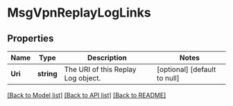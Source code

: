 # MsgVpnReplayLogLinks

## Properties
Name | Type | Description | Notes
------------ | ------------- | ------------- | -------------
**Uri** | **string** | The URI of this Replay Log object. | [optional] [default to null]

[[Back to Model list]](../README.md#documentation-for-models) [[Back to API list]](../README.md#documentation-for-api-endpoints) [[Back to README]](../README.md)

